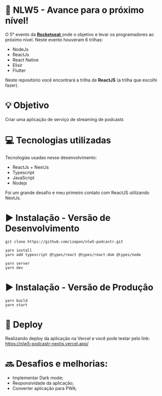 # 🚀 NLW5 - Avance para o próximo nível!

O 5° evento da  [**Rocketseat** ](https://rocketseat.com.br/) onde o objetivo e levar os programadores ao próximo nível. Neste evento houveram 6 trilhas:

- NodeJs
- ReactJs
- React Native
- Elixir
- Flutter

Neste repositório você encontrará a trilha de **ReactJS** (a trilha que escolhi fazer).

# 💡 Objetivo

Criar uma aplicação de serviço de streaming de podcasts

# 💻 Tecnologias utilizadas

Tecnologias usadas nesse desenvolvimento:

- ReactJs + NextJs
- Typescript
- JavaScript
- Nodejs

Foi um grande desafio e meu primeiro contato com ReactJS utilizando NextJs.

# :arrow_forward: Instalação - Versão de Desenvolvimento

```
git clone https://github.com/izepon/nlw5-podcastr.git

yarn install
yarn add typescript @types/react @types/react-dom @types/node

yarn server
yarn dev
```

# :arrow_forward: Instalação - Versão de Produção

```
yarn build
yarn start
```

# :arrow_up_small: Deploy

Realizando deploy da aplicação na Vercel e você pode testar pelo link: https://nlw5-podcastr-nextjs.vercel.app/



# :soon: Desafios e melhorias:

- Implementar Dark mode;
- Responsividade da aplicação;
- Converter aplicação para PWA;
